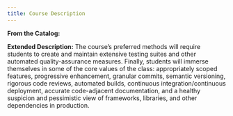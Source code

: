 ```yaml
---
title: Course Description
---
```


<b>From the Catalog:</b>

<b>Extended Description:</b> The course’s preferred methods will require students to create and
maintain extensive testing suites and other automated quality-assurance measures. Finally, students
will immerse themselves in some of the core values of the class: appropriately scoped features,
progressive enhancement, granular commits, semantic versioning, rigorous code reviews, automated
builds, continuous integration/continuous deployment, accurate code-adjacent documentation, and a
healthy suspicion and pessimistic view of frameworks, libraries, and other dependencies in
production.
